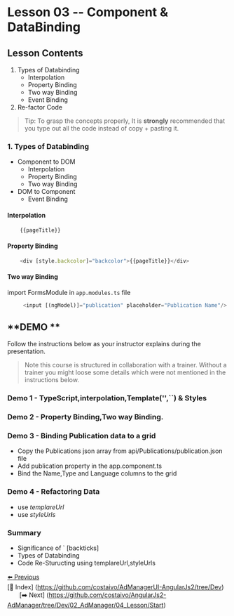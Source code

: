 # Lesson 03 -- Component & DataBinding

## Lesson Contents

1. Types of Databinding
    * Interpolation
    * Property Binding
    * Two way Binding
    * Event Binding
1. Re-factor Code

> Tip: To grasp the concepts properly, It is **strongly** recommended that you type out all the code instead of copy + pasting it. 

### 1. Types of Databinding

* Component to DOM
  * Interpolation
  * Property Binding
  * Two way Binding
* DOM to Component
  * Event Binding


#### Interpolation

``` typescript
    {{pageTitle}}
```

#### Property Binding

``` typescript
    <div [style.backcolor]="backcolor">{{pageTitle}}</div>
```

#### Two way Binding

import FormsModule in `app.modules.ts` file
``` typescript
     <input [(ngModel)]="publication" placeholder="Publication Name"/>
```

## **DEMO **

Follow the instructions below as your instructor explains during the presentation. 

> Note this course is structured in collaboration with a trainer. Without a trainer you might loose some details which were not mentioned in the instructions below. 

### **Demo 1** - TypeScript,interpolation,Template('',``) & Styles

### **Demo 2** - Property Binding,Two way Binding.

### **Demo 3** - Binding Publication data to a grid

* Copy the Publications json array from api/Publications/publication.json file
* Add publication property in the app.component.ts
* Bind the Name,Type and Language columns to the grid

### **Demo 4** - Refactoring Data

* use _templareUrl_
* use _styleUrls_


### Summary


* Significance of ` [backticks]
* Types of Databinding
* Code Re-Sturucting using templareUrl,styleUrls




[:arrow_left: Previous](https://github.com/costaivo/AngularJs2-AdManager/tree/Dev/02_AdManager/02_Lesson/Start)  &nbsp;&nbsp;&nbsp;&nbsp;&nbsp;&nbsp;&nbsp;&nbsp;&nbsp;&nbsp;&nbsp;&nbsp;                    
[:1234: Index] (<https://github.com/costaivo/AdManagerUI-AngularJs2/tree/Dev>) &nbsp;&nbsp;&nbsp;&nbsp;&nbsp;&nbsp;
 [:arrow_right: Next] (https://github.com/costaivo/AngularJs2-AdManager/tree/Dev/02_AdManager/04_Lesson/Start)



